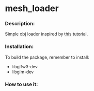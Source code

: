 # mesh_loader

### Description:

Simple obj loader inspired by [this](https://learnopengl.com/) tutorial.

### Installation:

To build the package, remember to install:

 - libglfw3-dev
 - libglm-dev
 
### How to use it:



